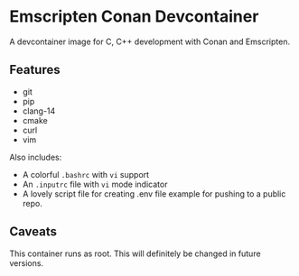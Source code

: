 # Emscripten Conan Devcontainer

A devcontainer image for C, C++ development with Conan and Emscripten.

## Features

- git
- pip
- clang-14
- cmake
- curl
- vim

Also includes:
- A colorful `.bashrc` with `vi` support
- An `.inputrc` file with `vi` mode indicator
- A lovely script file for creating .env file example for pushing to a
  public repo.

## Caveats

This container runs as root. This will definitely be changed in future 
versions.
